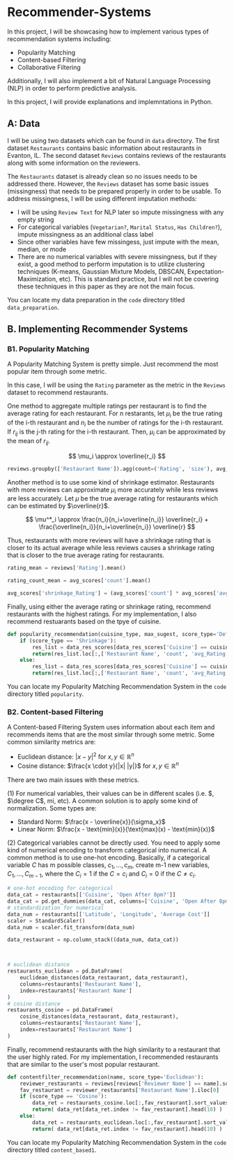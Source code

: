 # Recommender-Systems

In this project, I will be showcasing how to implement various
types of recommendation systems including:

- Popularity Matching
- Content-based Filtering
- Collaborative Filtering

Additionally, I will also implement a bit of Natural Language
Processing (NLP) in order to perform predictive analysis.

In this project, I will provide explanations and implemntations in Python.





## A: Data

I will be using two datasets which can be found in `data` directory.
The first dataset `Restaurants` contains basic information about restaurants
in Evanton, IL. The second dataset `Reviews` contains reviews of the restaurants
along with some information on the reviewers.

The `Restaurants` dataset is already clean so no issues needs to be addressed there.
However, the `Reviews` dataset has some basic issues (missingness) that needs to be
prepared properly in order to be usable. To address missingness, I will be using
different imputation methods:

- I will be using `Review Text` for NLP later so impute missingness with any empty string
- For categorical variables (`Vegetarian?`, `Marital Status`, `Has Children?`), impute missingness as an additional class label
- Since other variables have few missingess, just impute with the mean, median, or mode
- There are no numerical variables with severe missingness, but if they exist, a good method to perform imputation is to utilize clustering techniques (K-means, Gaussian Mixture Models, DBSCAN, Expectation-Maximization, etc). This is standard practice, but I will not be covering these techniques in this paper as they are not the main focus.

You can locate my data preparation in the `code` directory titled `data_preparation`.



## B. Implementing Recommender Systems

### B1. Popularity Matching

A Popularity Matching System is pretty simple. Just recommend the most popular item
through some metric.

In this case, I will be using the `Rating` parameter as the metric in the `Reviews` dataset
to recommend restaurants.

One method to aggregate multiple ratings per restaurant is to find the average rating for each 
restaurant. For n restarants, let $\mu_i$ be the true rating of the i-th restaurant and
$n_i$ be the number of ratings for the i-th restaurant. If $r_{ij}$ is the j-th rating for
the i-th restaurant. Then, $\mu_i$ can be approximated by the mean of $r_{ij}$.

$$
    \mu_i \approx \overline{r_i}
$$

```py
reviews.groupby(['Restaurant Name']).agg(count=('Rating', 'size'), avg_Rating=('Rating', 'mean')).reset_index()
```

Another method is to use some kind of shrinkage estimator. Restaurants with
more reviews can approximate $\mu_i$ more accurately while less reviews are less
accurately. Let $\mu$ be the true average rating for restaurants which can be estimated
by $\overline{r}$.

$$
    \mu^*_i \approx \frac{n_i}{n_i+\overline{n_i}} \overline{r_i}
        + \frac{\overline{n_i}}{n_i+\overline{n_i}} \overline{r}
$$

Thus, restaurants with more reviews will have a shrinkage rating that is closer
to its actual average while less reviews causes a shrinkage rating that is closer
to the true average rating for restaurants.

```py
rating_mean = reviews['Rating'].mean()

rating_count_mean = avg_scores['count'].mean()

avg_scores['shrinkage_Rating'] = (avg_scores['count'] * avg_scores['avg_Rating'] + rating_count_mean * rating_mean) / (avg_scores['count'] + rating_count_mean)
```

Finally, using either the average rating or shrinkage rating, recommend restaurants
with the highest ratings. For my implementation, I also recommend restuarants based
on the tpye of cuisine.

```py
def popularity_recommendation(cuisine_type, max_sugest, score_type='Default'):
    if (score_type == 'Shrinkage'):
        res_list = data_res_scores[data_res_scores['Cuisine'] == cuisine_type].sort_values(['shrinkage_Rating', 'count'], ascending=[False,False])
        return(res_list.loc[:,['Restaurant Name', 'count', 'avg_Rating', 'shrinkage_Rating']].head(max_sugest).reset_index(drop=True))
    else:
        res_list = data_res_scores[data_res_scores['Cuisine'] == cuisine_type].sort_values(['avg_Rating', 'count'], ascending=[False,False])
        return(res_list.loc[:,['Restaurant Name', 'count', 'avg_Rating', 'shrinkage_Rating']].head(max_sugest).reset_index(drop=True))
```

You can locate my Popularity Matching Recommendation System in the `code` directory titled `popularity`.



### B2. Content-based Filtering

A Content-based Filtering System uses information about each item and recommends items
that are the most similar through some metric. Some common similarity metrics are:

- Euclidean distance: $|x-y|^2$ for $x, y \in \mathbb{R}^n$
- Cosine distance: $\frac{x \cdot y}{|x| |y|}$ for $x, y \in \mathbb{R}^n$

There are two main issues with these metrics.

(1) For numerical variables, their values can be in different scales
(i.e. \$, $\degree C$, mi, etc).
A common solution is to apply some kind of normalization. Some types are:

- Standard Norm: $\frac{x - \overline{x}}{\sigma_x}$
- Linear Norm: $\frac{x - \text{min}(x)}{\text{max}(x) - \text{min}(x)}$

(2) Categorical variables cannot be directly used. You need to apply some kind of
numerical encoding to transform categorical into numerical.
A common method is to use one-hot encoding.
Basically, if a categorical variable $C$ has m possible classes, $c_1,...,c_m$, create m-1 new
variables, $C_1,...,C_{m-1}$, where the $C_i = 1$ if the $C = c_i$ and
$C_i = 0$ if the $C \not = c_i$.

```py
# one-hot encoding for categorical
data_cat = restaurants[['Cuisine', 'Open After 8pm?']]
data_cat = pd.get_dummies(data_cat, columns=['Cuisine', 'Open After 8pm?'], drop_first=True, dtype=int)
# standardization for numerical
data_num = restaurants[['Latitude', 'Longitude', 'Average Cost']]
scaler = StandardScaler()
data_num = scaler.fit_transform(data_num)

data_restaurant = np.column_stack((data_num, data_cat))



# euclidean distance
restaurants_euclidean = pd.DataFrame(
    euclidean_distances(data_restaurant, data_restaurant),
    columns=restaurants['Restaurant Name'],
    index=restaurants['Restaurant Name']
)
# cosine distance
restaurants_cosine = pd.DataFrame(
    cosine_distances(data_restaurant, data_restaurant),
    columns=restaurants['Restaurant Name'],
    index=restaurants['Restaurant Name']
)
```

Finally, recommend restaurants with the high similarity to a restaurant that the user
highly rated. For my implementation, I recommended restaurants that are similar
to the user's most popular restaurant.

```py
def contentfilter_recommendation(name, score_type='Euclidean'):
    reviewer_restaurants = reviews[reviews['Reviewer Name'] == name].sort_values(['Rating'], ascending=False)
    fav_restaurant = reviewer_restaurants['Restaurant Name'].iloc[0]
    if (score_type == 'Cosine'):
        data_ret = restaurants_cosine.loc[:,fav_restaurant].sort_values(ascending=True)
        return( data_ret[data_ret.index != fav_restaurant].head(10) )
    else:
        data_ret = restaurants_euclidean.loc[:,fav_restaurant].sort_values(ascending=True)
        return( data_ret[data_ret.index != fav_restaurant].head(10) )
```

You can locate my Popularity Matching Recommendation System in the `code` directory titled `content_based1`.

